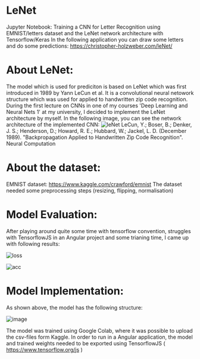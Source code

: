 # LeNet
Jupyter Notebook: Training a CNN for Letter Recognition using EMNIST/letters dataset and the LeNet network architecture with Tensorflow/Keras
In the following application you can draw some letters and do some predictions:
https://christopher-holzweber.com/leNet/
# About LeNet:
The model which is used for prediciton is based on LeNet which was first introduced in 1989 by Yann LeCun et al. It is a convolutional neural netowork structure which was used for applied to handwritten zip code recognition.
During the first lecture on CNNs in one of my courses 'Deep Learning and Neural Nets 1' at my university, I decided to implement the LeNet architecture by myself. In the following image, you can see the network architecture of the implemented CNN:
![leNet](https://user-images.githubusercontent.com/48522299/143719205-3b8da41c-4f5e-4f8f-92d1-4ce79ee23a22.png)
LeCun, Y.; Boser, B.; Denker, J. S.; Henderson, D.; Howard, R. E.; Hubbard, W.; Jackel, L. D. (December 1989). "Backpropagation Applied to Handwritten Zip Code Recognition". Neural Computation
# About the dataset:
EMNIST dataset: https://www.kaggle.com/crawford/emnist
The dataset needed some preprocessing steps (resizing, flipping, normalisation)
# Model Evaluation:
After playing around quite some time with tensorflow convention, struggles with TensorflowJS in an Angular project and some trianing time, I came up with following results:


![loss](https://user-images.githubusercontent.com/48522299/143719218-4fe6f976-6e51-4369-9128-82e186dc2c0d.png)


![acc](https://user-images.githubusercontent.com/48522299/143719219-d9cc646b-bf3e-4e15-8020-38a495bac204.png)


# Model Implementation:
As shown above, the model has the following structure:


![image](https://user-images.githubusercontent.com/48522299/143719379-201e9722-c26b-43e1-92cb-147188ff60c4.png)


The model was trained using Google Colab, where it was possible to upload the csv-files form Kaggle.
In order to run in a Angular application, the model and trained weights needed to be exported using TensorflowJS ( https://www.tensorflow.org/js )
